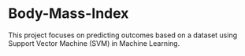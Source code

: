 # Body-Mass-Index
This project focuses on predicting outcomes based on a dataset using Support Vector Machine (SVM) in Machine Learning.

